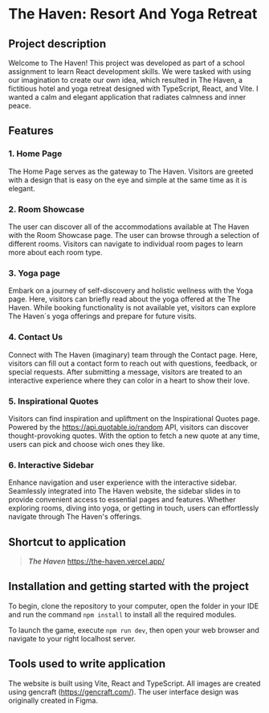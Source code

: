 # The Haven: Resort And Yoga Retreat

## Project description
Welcome to The Haven! This project was developed as part of a school assignment to learn React development skills. We were tasked with using our imagination to create our own idea, which resulted in The Haven, a fictitious hotel and yoga retreat designed with TypeScript, React, and Vite. I wanted a calm and elegant application that radiates calmness and inner peace.

## Features
### 1. Home Page
The Home Page serves as the gateway to The Haven. Visitors are greeted with a design that is easy on the eye and simple at the same time as it is elegant.

### 2. Room Showcase
The user can discover all of the accommodations available at The Haven with the Room Showcase page. The user can browse through a selection of different rooms. Visitors can navigate to individual room pages to learn more about each room type.

### 3. Yoga page
Embark on a journey of self-discovery and holistic wellness with the Yoga page. Here, visitors can briefly read about the yoga offered at the The Haven. While booking functionality is not available yet, visitors can explore The Haven´s yoga offerings and prepare for future visits.

### 4. Contact Us
Connect with The Haven (imaginary) team through the Contact page. Here, visitors can fill out a contact form to reach out with questions, feedback, or special requests. After submitting a message, visitors are treated to an interactive experience where they can color in a heart to show their love.

### 5. Inspirational Quotes
Visitors can find inspiration and upliftment on the Inspirational Quotes page. Powered by the https://api.quotable.io/random API, visitors can discover thought-provoking quotes. With the option to fetch a new quote at any time, users can pick and choose wich ones they like.

### 6. Interactive Sidebar
Enhance navigation and user experience with the interactive sidebar. Seamlessly integrated into The Haven website, the sidebar slides in to provide convenient access to essential pages and features. Whether exploring rooms, diving into yoga, or getting in touch, users can effortlessly navigate through The Haven's offerings.

## Shortcut to application
>**_The Haven_** https://the-haven.vercel.app/

## Installation and getting started with the project
To begin, clone the repository to your computer, open the folder in your IDE and run the command `npm install` to install all the required modules. 

To launch the game, execute `npm run dev`, then open your web browser and navigate to your right localhost server.

## Tools used to write application
The website is built using Vite, React and TypeScript. All images are created using gencraft (https://gencraft.com/). The user interface design was originally created in Figma.
